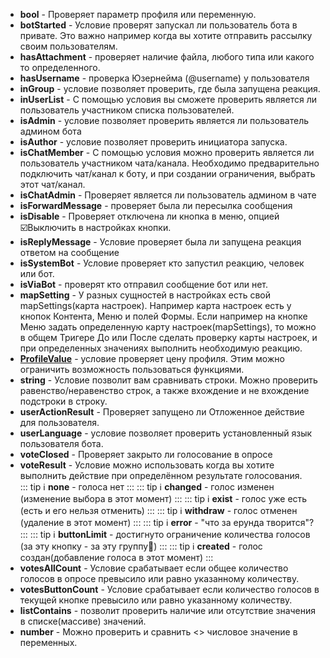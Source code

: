 * **bool** - Проверяет параметр профиля или переменную.
* **botStarted** - Условие проверят запускал ли пользователь бота в привате. Это важно например когда вы хотите отправить рассылку своим пользователям.
* **hasAttachment** - проверяет наличие файла, любого типа или какого то определенного.
* **hasUsername** - проверка Юзернейма (@username) у пользователя
* **inGroup** - условие позволяет проверить, где была запущена реакция.
* **inUserList** - С помощью условия вы сможете проверить является ли пользователь участником списка пользователей.
* **isAdmin** - условие позволяет проверить является ли пользователь админом бота
* **isAuthor** - условие позволяет проверить инициатора запуска.
* **isChatMember** - С помощью условия можно проверить является ли пользователь участником чата/канала. Необходимо предварительно подключить чат/канал к боту, и при создании ограничения, выбрать этот чат/канал.
* **isChatAdmin** - Проверяет является ли пользователь админом в чате
* **isForwardMessage** - проверяет была ли пересылка сообщения
* **isDisable** - Проверяет отключена ли кнопка в меню, опцией ☑️Выключить в настройках кнопки.
* **isReplyMessage** - Условие проверяет была ли запущена реакция ответом на сообщение
* **isSystemBot** - Условие проверяет кто запустил реакцию, человек или бот.
* **isViaBot** - проверят кто отправил сообщение бот или нет.
* **mapSetting** - У разных сущностей в настройках есть свой mapSettings(карта настроек). Например карта настроек есть у кнопок Контента, Меню и полей Формы. Если например на кнопке Меню задать определенную карту настроек(mapSettings), то можно в общем Тригере До или После сделать проверку карты настроек, и при определенных значениях выполнить необходимую реакцию.
* [**ProfileValue**](/docs-test/_export/admin/restrictions-profilevalue) - условие проверяет цену профиля. Этим можно ограничить возможность пользоваться функциями.
* **string** - Условие позволит вам сравнивать строки. Можно проверить равенство/неравенство строк, а также вхождение и не вхождение подстроки в строку.
* **userActionResult** - Проверяет запущено ли Отложенное действие для пользователя.
* **userLanguage** - условие позволяет проверить установленный язык пользователя бота.
* **voteClosed** - Проверяет закрыто ли голосование в опросе
* **voteResult** - Условие можно использовать когда вы хотите выполнить действие при определённом результате голосования.  
::: tip ℹ️
**none** - голоса нет
:::
::: tip ℹ️
**changed** - голос изменен (изменение выбора в этот момент)
:::
::: tip ℹ️
**exist** - голос уже есть (есть и его нельзя отменить)
:::
::: tip ℹ️
**withdraw** - голос отменен (удаление в этот момент)
:::
::: tip ℹ️
**error** - "что за ерунда творится"?
:::
::: tip ℹ️
**buttonLimit** - достигнуто ограничение количества голосов (за эту кнопку - за эту группу🔡)
:::
::: tip ℹ️
**created** - голос создан(добавление голоса в этот момент)
:::
* **votesAllCount** - Условие срабатывает если общее количество голосов в опросе превысило или равно указанному количеству.
* **votesButtonCount** - Условие срабатывает если количество голосов в текущей кнопке превысило или равно указанному количеству.
* **listContains** - позволит проверить наличие или отсутствие значения в списке(массиве) значений.
* **number** - Можно проверить и сравнить <> числовое значение в переменных.



